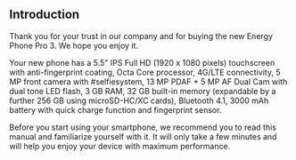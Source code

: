 ## Introduction

Thank you for your trust in our company and for buying the new Energy Phone Pro 3. We hope you enjoy it.

Your new phone has a 5.5" IPS Full HD (1920 x 1080 pixels) touchscreen with anti-fingerprint coating, Octa Core processor, 4G/LTE connectivity, 5 MP front camera with #selfiesystem, 13 MP PDAF + 5 MP AF Dual Cam with dual tone LED flash, 3 GB RAM, 32 GB built-in memory (expandable by a further 256 GB using microSD-HC/XC cards), Bluetooth 4.1, 3000 mAh battery with quick charge function and fingerprint sensor.

Before you start using your smartphone, we recommend you to read this manual and familiarize yourself with it. It will only take a few minutes and will help you enjoy your device with maximum performance.
